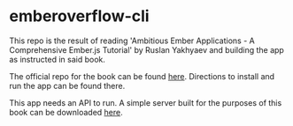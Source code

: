 # emberoverflow-cli

This repo is the result of reading 'Ambitious Ember Applications - A Comprehensive Ember.js Tutorial' by Ruslan Yakhyaev and building the app as instructed in said book.

The official repo for the book can be found [here](https://github.com/ryakh/emberoverflow-cli). Directions to install and run the app can be found there.

This app needs an API to run. A simple server built for the purposes of this book can be downloaded [here](https://github.com/ryakh/emberoverflow-server).
